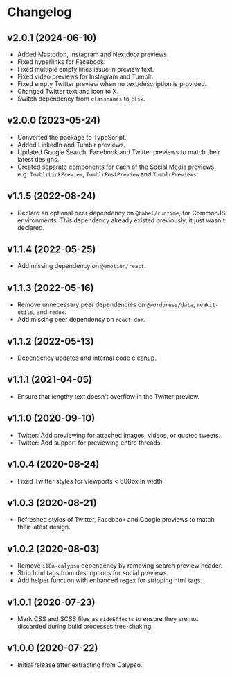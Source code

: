 # Changelog

## v2.0.1 (2024-06-10)

- Added Mastodon, Instagram and Nextdoor previews.
- Fixed hyperlinks for Facebook.
- Fixed multiple empty lines issue in preview text.
- Fixed video previews for Instagram and Tumblr.
- Fixed empty Twitter preview when no text/description is provided.
- Changed Twitter text and icon to X.
- Switch dependency from `classnames` to `clsx`.

## v2.0.0 (2023-05-24)

- Converted the package to TypeScript.
- Added LinkedIn and Tumblr previews.
- Updated Google Search, Facebook and Twitter previews to match their latest designs.
- Created separate components for each of the Social Media previews e.g. `TumblrLinkPreview`, `TumblrPostPreview` and `TumblrPreviews`.

## v1.1.5 (2022-08-24)

- Declare an optional peer dependency on `@babel/runtime`, for CommonJS environments. This dependency already existed previously, it just wasn't declared.

## v1.1.4 (2022-05-25)

- Add missing dependency on `@emotion/react`.

## v1.1.3 (2022-05-16)

- Remove unnecessary peer dependencies on `@wordpress/data`, `reakit-utils`, and `redux`.
- Add missing peer dependency on `react-dom`.

## v1.1.2 (2022-05-13)

- Dependency updates and internal code cleanup.

## v1.1.1 (2021-04-05)

- Ensure that lengthy text doesn't overflow in the Twitter preview.

## v1.1.0 (2020-09-10)

- Twitter: Add previewing for attached images, videos, or quoted tweets.
- Twitter: Add support for previewing entire threads.

## v1.0.4 (2020-08-24)

- Fixed Twitter styles for viewports < 600px in width

## v1.0.3 (2020-08-21)

- Refreshed styles of Twitter, Facebook and Google previews to match their latest design.

## v1.0.2 (2020-08-03)

- Remove `i18n-calypso` dependency by removing search preview header.
- Strip html tags from descriptions for social previews.
- Add helper function with enhanced regex for stripping html tags.

## v1.0.1 (2020-07-23)

- Mark CSS and SCSS files as `sideEffects` to ensure they are not discarded during build processes tree-shaking.

## v1.0.0 (2020-07-22)

- Initial release after extracting from Calypso.
